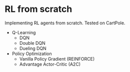 # RL from scratch
Implementing RL agents from scratch. Tested on CartPole. 
- Q-Learning
    - DQN
    - Double DQN
    - Dueling DQN
- Policy Optimization
    - Vanilla Policy Gradient (REINFORCE)
    - Advantage Actor-Critic (A2C)